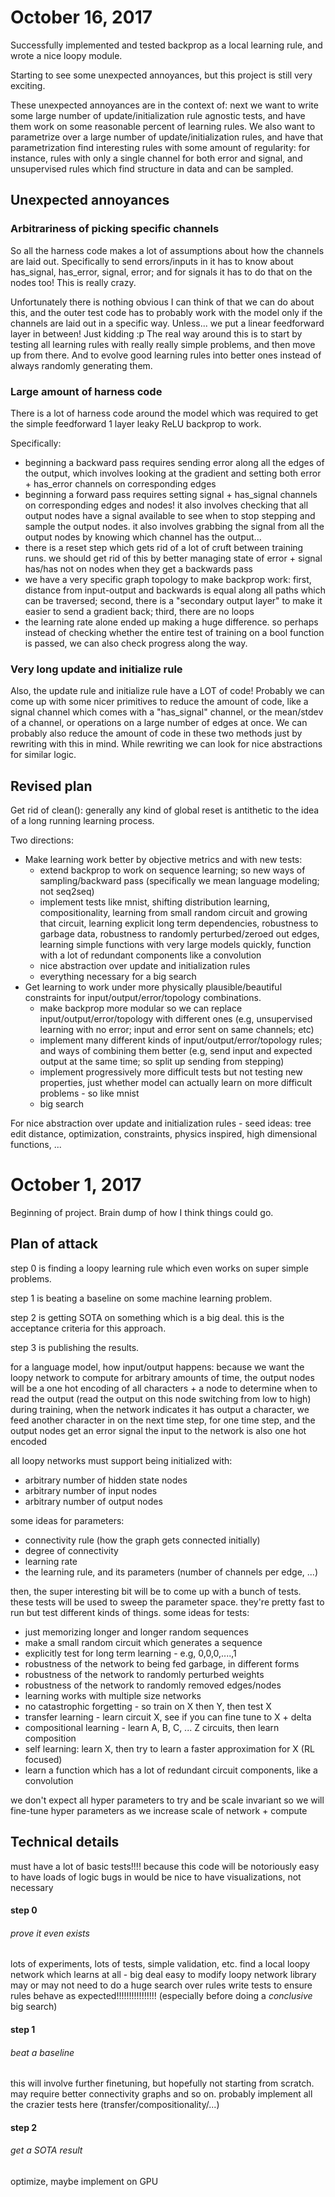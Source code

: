 # October 16, 2017

Successfully implemented and tested backprop as a local learning rule, and wrote a nice loopy module.

Starting to see some unexpected annoyances, but this project is still very exciting.

These unexpected annoyances are in the context of: next we want to write some large number of update/initialization rule agnostic tests, and have them work on some reasonable percent of learning rules. We also want to parametrize over a large number of update/initialization rules, and have that parametrization find interesting rules with some amount of regularity: for instance, rules with only a single channel for both error and signal, and unsupervised rules which find structure in data and can be sampled.

## Unexpected annoyances

### Arbitrariness of picking specific channels

So all the harness code makes a lot of assumptions about how the channels are laid out. Specifically to send errors/inputs in it has to know about has_signal, has_error, signal, error; and for signals it has to do that on the nodes too! This is really crazy.

Unfortunately there is nothing obvious I can think of that we can do about this, and the outer test code has to probably work with the model only if the channels are laid out in a specific way. Unless... we put a linear feedforward layer in between! Just kidding :p The real way around this is to start by testing all learning rules with really really simple problems, and then move up from there. And to evolve good learning rules into better ones instead of always randomly generating them.

### Large amount of harness code

There is a lot of harness code around the model which was required to get the simple feedforward 1 layer leaky ReLU backprop to work.

Specifically:
- beginning a backward pass requires sending error along all the edges of the output, which involves looking at the gradient and setting both error + has_error channels on corresponding edges
- beginning a forward pass requires setting signal + has_signal channels on corresponding edges and nodes! it also involves checking that all output nodes have a signal available to see when to stop stepping and sample the output nodes. it also involves grabbing the signal from all the output nodes by knowing which channel has the output...
- there is a reset step which gets rid of a lot of cruft between training runs. we should get rid of this by better managing state of error + signal has/has not on nodes when they get a backwards pass
- we have a very specific graph topology to make backprop work: first, distance from input-output and backwards is equal along all paths which can be traversed; second, there is a "secondary output layer" to make it easier to send a gradient back; third, there are no loops
- the learning rate alone ended up making a huge difference. so perhaps instead of checking whether the entire test of training on a bool function is passed, we can also check progress along the way.

### Very long update and initialize rule

Also, the update rule and initialize rule have a LOT of code! Probably we can come up with some nicer primitives to reduce the amount of code, like a signal channel which comes with a "has_signal" channel, or the mean/stdev of a channel, or operations on a large number of edges at once. We can probably also reduce the amount of code in these two methods just by rewriting with this in mind. While rewriting we can look for nice abstractions for similar logic.

## Revised plan

Get rid of clean(): generally any kind of global reset is antithetic to the idea of a long running learning process.

Two directions:
- Make learning work better by objective metrics and with new tests:
    - extend backprop to work on sequence learning; so new ways of sampling/backward pass (specifically we mean language modeling; not seq2seq)
    - implement tests like mnist, shifting distribution learning, compositionality, learning from small random circuit and growing that circuit, learning explicit long term dependencies, robustness to garbage data, robustness to randomly perturbed/zeroed out edges, learning simple functions with very large models quickly, function with a lot of redundant components like a convolution
    - nice abstraction over update and initialization rules
    - everything necessary for a big search
- Get learning to work under more physically plausible/beautiful constraints for input/output/error/topology combinations.
    - make backprop more modular so we can replace input/output/error/topology with different ones (e.g, unsupervised learning with no error; input and error sent on same channels; etc)
    - implement many different kinds of input/output/error/topology rules; and ways of combining them better (e.g, send input and expected output at the same time; so split up sending from stepping)
    - implement progressively more difficult tests but not testing new properties, just whether model can actually learn on more difficult problems - so like mnist
    - big search

For nice abstraction over update and initialization rules - seed ideas: tree edit distance, optimization, constraints, physics inspired, high dimensional functions, ...


# October 1, 2017

Beginning of project. Brain dump of how I think things could go.

## Plan of attack

step 0 is finding a loopy learning rule which even works on super simple
problems.

step 1 is beating a baseline on some machine learning problem.

step 2 is getting SOTA on something which is a big deal. this is the acceptance
criteria for this approach.

step 3 is publishing the results.

for a language model, how input/output happens:
because we want the loopy network to compute for arbitrary amounts of time,
the output nodes will be a one hot encoding of all characters + a node to
determine when to read the output (read the output on this node switching from
low to high)
during training, when the network indicates it has output a character, we feed
another character in on the next time step, for one time step, and the output
nodes get an error signal
the input to the network is also one hot encoded

all loopy networks must support being initialized with:
- arbitrary number of hidden state nodes
- arbitrary number of input nodes
- arbitrary number of output nodes

some ideas for parameters:
- connectivity rule (how the graph gets connected initially)
- degree of connectivity
- learning rate
- the learning rule, and its parameters (number of channels per edge, ...)

then, the super interesting bit will be to come up with a bunch of tests.
these tests will be used to sweep the parameter space.
they're pretty fast to run but test different kinds of things.
some ideas for tests:
- just memorizing longer and longer random sequences
- make a small random circuit which generates a sequence
- explicitly test for long term learning - e.g, 0,0,0,....,1
- robustness of the network to being fed garbage, in different forms
- robustness of the network to randomly perturbed weights
- robustness of the network to randomly removed edges/nodes
- learning works with multiple size networks
- no catastrophic forgetting - so train on X then Y, then test X
- transfer learning - learn circuit X, see if you can fine tune to X + delta
- compositional learning - learn A, B, C, ... Z circuits, then learn composition
- self learning: learn X, then try to learn a faster approximation for X (RL focused)
- learn a function which has a lot of redundant circuit components, like a convolution

we don't expect all hyper parameters to try and be scale invariant
so we will fine-tune hyper parameters as we increase scale of network + compute


## Technical details

must have a lot of basic tests!!!!
because this code will be notoriously easy to have loads of logic bugs in
would be nice to have visualizations, not necessary


#### step 0
###### prove it even exists
lots of experiments, lots of tests, simple validation, etc.
find a local loopy network which learns at all - big deal
easy to modify loopy network library
may or may not need to do a huge search over rules
write tests to ensure rules behave as expected!!!!!!!!!!!!!!!!
(especially before doing a *conclusive* big search)


#### step 1
###### beat a baseline
this will involve further finetuning, but hopefully not starting from scratch.
may require better connectivity graphs and so on.
probably implement all the crazier tests here (transfer/compositionality/...)


#### step 2
###### get a SOTA result
optimize, maybe implement on GPU
